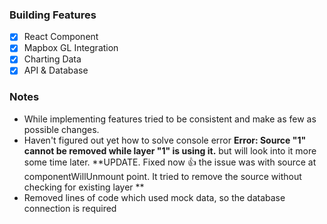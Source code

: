 ### Building Features

- [x] React Component
- [x] Mapbox GL Integration
- [x] Charting Data
- [x] API & Database

### Notes

* While implementing features tried to be consistent and make as few as possible changes.
* Haven't figured out yet how to solve console error **Error: Source "1" cannot be removed while layer "1" is using it.** but will look into it more some time later.  **UPDATE. Fixed now :+1: the issue was with source at componentWillUnmount point. It tried to remove the source without checking for existing layer **
* Removed lines of code which used mock data, so the database connection is required 
